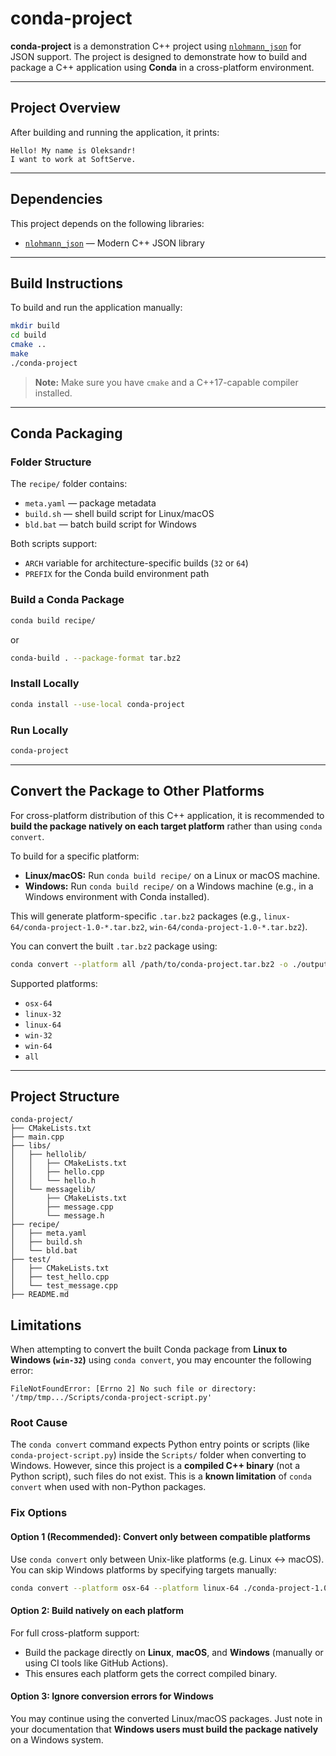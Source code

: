# conda-project

**conda-project** is a demonstration C++ project using [`nlohmann_json`](https://github.com/nlohmann/json) for JSON support. The project is designed to demonstrate how to build and package a C++ application using **Conda** in a cross-platform environment.

---

## Project Overview

After building and running the application, it prints:

```
Hello! My name is Oleksandr!
I want to work at SoftServe.
```

---

## Dependencies

This project depends on the following libraries:

- [`nlohmann_json`](https://github.com/nlohmann/json) — Modern C++ JSON library

---

## Build Instructions

To build and run the application manually:

```bash
mkdir build
cd build
cmake ..
make
./conda-project
```

> **Note:** Make sure you have `cmake` and a C++17-capable compiler installed.

---

## Conda Packaging

### Folder Structure

The `recipe/` folder contains:

- `meta.yaml` — package metadata
- `build.sh` — shell build script for Linux/macOS
- `bld.bat` — batch build script for Windows

Both scripts support:

- `ARCH` variable for architecture-specific builds (`32` or `64`)
- `PREFIX` for the Conda build environment path

### Build a Conda Package

```bash
conda build recipe/
```

or

```bash
conda-build . --package-format tar.bz2
```

### Install Locally

```bash
conda install --use-local conda-project
```

### Run Locally

```bash
conda-project
```

---

## Convert the Package to Other Platforms

For cross-platform distribution of this C++ application, it is recommended to **build the package natively on each target platform** rather than using `conda convert`.

To build for a specific platform:

* **Linux/macOS:** Run `conda build recipe/` on a Linux or macOS machine.
* **Windows:** Run `conda build recipe/` on a Windows machine (e.g., in a Windows environment with Conda installed).

This will generate platform-specific `.tar.bz2` packages (e.g., `linux-64/conda-project-1.0-*.tar.bz2`, `win-64/conda-project-1.0-*.tar.bz2`).

You can convert the built `.tar.bz2` package using:

```bash
conda convert --platform all /path/to/conda-project.tar.bz2 -o ./output
```

Supported platforms:

- `osx-64`
- `linux-32`
- `linux-64`
- `win-32`
- `win-64`
- `all`

---

## Project Structure

```
conda-project/
├── CMakeLists.txt
├── main.cpp
├── libs/
│   ├── hellolib/
│   │   ├── CMakeLists.txt
│   │   ├── hello.cpp
│   │   └── hello.h
│   └── messagelib/
│       ├── CMakeLists.txt
│       ├── message.cpp
│       └── message.h
├── recipe/
│   ├── meta.yaml
│   ├── build.sh
│   └── bld.bat
├── test/
│   ├── CMakeLists.txt
│   ├── test_hello.cpp
│   └── test_message.cpp
├── README.md
```


## Limitations

When attempting to convert the built Conda package from **Linux to Windows (`win-32`)** using `conda convert`, you may encounter the following error:

```
FileNotFoundError: [Errno 2] No such file or directory: '/tmp/tmp.../Scripts/conda-project-script.py'
```

### Root Cause

The `conda convert` command expects Python entry points or scripts (like `conda-project-script.py`) inside the `Scripts/` folder when converting to Windows. However, since this project is a **compiled C++ binary** (not a Python script), such files do not exist. This is a **known limitation** of `conda convert` when used with non-Python packages.

### Fix Options

#### Option 1 (Recommended): Convert only between compatible platforms

Use `conda convert` only between Unix-like platforms (e.g. Linux ↔ macOS). You can skip Windows platforms by specifying targets manually:

```bash
conda convert --platform osx-64 --platform linux-64 ./conda-project-1.0-*.tar.bz2 -o ./output
```

#### Option 2: Build natively on each platform

For full cross-platform support:

- Build the package directly on **Linux**, **macOS**, and **Windows** (manually or using CI tools like GitHub Actions).
- This ensures each platform gets the correct compiled binary.

#### Option 3: Ignore conversion errors for Windows

You may continue using the converted Linux/macOS packages. Just note in your documentation that **Windows users must build the package natively** on a Windows system.
